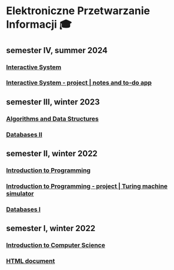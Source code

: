 # Elektroniczne Przetwarzanie Informacji 🎓

## semester IV, summer 2024

### [Interactive System](https://github.com/michaldudek15/Elektroniczne-Przetwarzanie-Informacji/tree/main/Interactive-System)
### [Interactive System - project | notes and to-do app](https://github.com/michaldudek15/notes-and-to-do-app)

## semester III, winter 2023

### [Algorithms and Data Structures](https://github.com/michaldudek15/Elektroniczne-Przetwarzanie-Informacji/tree/main/Algorithms-and-Data-Structures)
### [Databases II](https://github.com/michaldudek15/Elektroniczne-Przetwarzanie-Informacji/tree/main/Databases-II)

## semester II, winter 2022

### [Introduction to Programming](https://github.com/michaldudek15/Elektroniczne-Przetwarzanie-Informacji/tree/main/Introduction-to-Programming)
### [Introduction to Programming - project | Turing machine simulator](https://github.com/michaldudek15/symulator-maszyny-Turinga)
### [Databases I](https://github.com/michaldudek15/Elektroniczne-Przetwarzanie-Informacji/tree/main/Databases-I)


## semester I, winter 2022

### [Introduction to Computer Science](https://github.com/michaldudek15/Elektroniczne-Przetwarzanie-Informacji/tree/main/Introduction-to-Computer-Science)
### [HTML document](https://github.com/michaldudek15/Elektroniczne-Przetwarzanie-Informacji/tree/main/HTML-document)
